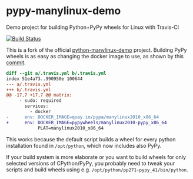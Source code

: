 pypy-manylinux-demo
=====================
Demo project for building Python+PyPy wheels for Linux with Travis-CI

[![Build Status](https://travis-ci.org/pypy/pypy-manylinux-demo.svg?branch=master)](https://travis-ci.org/pypy/pypy-manylinux-demo)

This is a fork of the official
[python-manylinux-demo](https://github.com/pypa/python-manylinux-demo)
project. Building PyPy wheels is as easy as changing the docker image to use, as shown by this [commit](https://github.com/pypy/pypy-manylinux-demo/commit/c4cc5570f32fff90e60ed4701ef6b755ef3922fc).

```diff
diff --git a/.travis.yml b/.travis.yml
index 51e4a73..990950e 100644
--- a/.travis.yml
+++ b/.travis.yml
@@ -17,7 +17,7 @@ matrix:
     - sudo: required
       services:
         - docker
-      env: DOCKER_IMAGE=quay.io/pypa/manylinux2010_x86_64
+      env: DOCKER_IMAGE=pypywheels/manylinux2010-pypy_x86_64
            PLAT=manylinux2010_x86_64
```

This works because the default script builds a wheel for every python
installation found in `/opt/python`, which now includes also PyPy.

If your build system is more elaborate or you want to build wheels for only
selected versions of CPython/PyPy, you probably need to tweak your scripts and
build wheels using e.g. `/opt/python/pp271-pypy_41/bin/python`.
